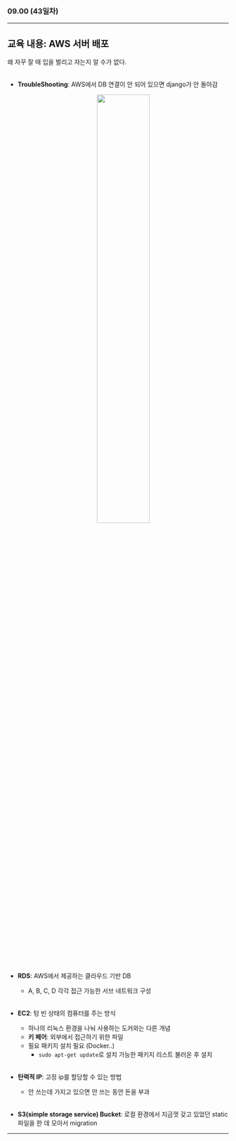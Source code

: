 ###  09.00 (43일차)
---
교육 내용: AWS 서버 배포 
---
왜 자꾸 잘 때 입을 벌리고 자는지 알 수가 없다. 
<br><br>

- **TroubleShooting**: AWS에서 DB 연결이 안 되어 있으면 django가 안 돌아감
  <p align="center">
  <img src="https://github.com/user-attachments/assets/054476ea-6f7e-42d2-bb77-46b39ac51b5a" width="50%" /> </p><br>



- **RDS**: AWS에서 제공하는 클라우드 기반 DB
  - A, B, C, D 각각 접근 가능한 서브 네트워크 구성
<br><br>

- **EC2**: 텅 빈 상태의 컴퓨터를 주는 방식
  - 하나의 리눅스 환경을 나눠 사용하는 도커와는 다른 개념
  - **키 페어**: 외부에서 접근하기 위한 파일
  - 필요 패키지 설치 필요 (Docker..)
    - `sudo apt-get update`로 설치 가능한 패키지 리스트 불러온 후 설치
<br><br>

- **탄력적 IP**: 고정 ip를 할당할 수 있는 방법 
  - 안 쓰는데 가지고 있으면 안 쓰는 동안 돈을 부과
<br><br>

- **S3(simple storage service) Bucket**: 로컬 환경에서 지금껏 갖고 있었던 static 파일을 한 데 모아서 migration

***
